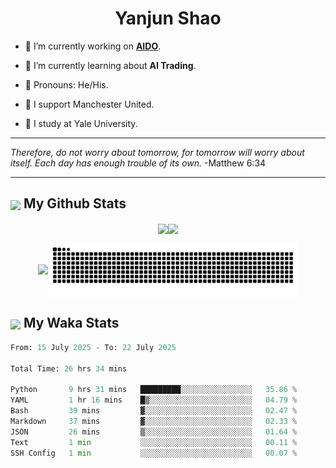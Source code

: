 

<h1 align="center">Yanjun Shao</h1>

- 🐒 I’m currently working on **[AIDO](https://github.com/genbio-ai/AIDO)**.

- 🦧 I’m currently learning about **AI Trading**.

- 🦍 Pronouns: He/His.

- 👹 I support Manchester United.

- 🐶 I study at Yale University.

---

<i> Therefore, do not worry about tomorrow, for tomorrow will worry about itself. Each day has enough trouble of its own. </i> -Matthew 6:34

---

<h2><img src="https://emojis.slackmojis.com/emojis/images/1579216111/7550/pikachu_wave.gif?1579216111" align="center" width="28" /> My Github Stats</h2>

<p align="center"><img align="center" src = "https://github-readme-stats.vercel.app/api?username=super-dainiu&show_icons=true&count_private=true&theme=tokyonight&hide=issues&line_height=30" width="400px"><img align="center" src = "https://github-readme-streak-stats.herokuapp.com/?user=super-dainiu&theme=tokyonight" width="400px"></p>

<p align="center"><img align="center" width="400px" src="https://github-readme-stats.vercel.app/api/top-langs/?username=super-dainiu&layout=compact&theme=tokyonight&hide=html,tex,jupyter%20notebook"><img align="center" width="400px" src="https://github.com/super-dainiu/super-dainiu/blob/output/github-contribution-grid-snake.svg"></p>

<h2><img src="https://emojis.slackmojis.com/emojis/images/1579216111/7550/pikachu_wave.gif?1579216111" align="center" width="28" /> My Waka Stats</h2>

<!--START_SECTION:waka-->

```python
From: 15 July 2025 - To: 22 July 2025

Total Time: 26 hrs 34 mins

Python       9 hrs 31 mins   █████████░░░░░░░░░░░░░░░░   35.86 %
YAML         1 hr 16 mins    █▒░░░░░░░░░░░░░░░░░░░░░░░   04.79 %
Bash         39 mins         ▓░░░░░░░░░░░░░░░░░░░░░░░░   02.47 %
Markdown     37 mins         ▓░░░░░░░░░░░░░░░░░░░░░░░░   02.33 %
JSON         26 mins         ▒░░░░░░░░░░░░░░░░░░░░░░░░   01.64 %
Text         1 min           ░░░░░░░░░░░░░░░░░░░░░░░░░   00.11 %
SSH Config   1 min           ░░░░░░░░░░░░░░░░░░░░░░░░░   00.07 %
```

<!--END_SECTION:waka-->
